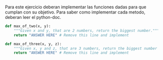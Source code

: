 Para este ejercicio deberan implementar las funciones dadas para que cumplan con su objetivo. Para saber como implementar cada metodo, deberan leer el python-doc.

```python
def max_of_two(x, y):
    """Given x and y, that are 2 numbers, return the biggest number."""
    return "ANSWER HERE" # Remove this line and implement

def max_of_three(x, y, z):
    """Given x, y and z, that are 3 numbers, return the biggest number of the three."""
    return "ANSWER HERE" # Remove this line and implement
```
